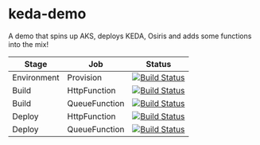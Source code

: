 # keda-demo
A demo that spins up AKS, deploys KEDA, Osiris and adds some functions into the mix!

| Stage | Job | Status |
| ----- | --- | ------ |
| Environment | Provision | [![Build Status](https://dev.azure.com/jimpaine-msft/github%20pipelines/_apis/build/status/JimPaine.keda-demo?branchName=master&stageName=ProvisionEnvironment)](https://dev.azure.com/jimpaine-msft/github%20pipelines/_build/latest?definitionId=44&branchName=master) |
| Build | HttpFunction | [![Build Status](https://dev.azure.com/jimpaine-msft/github%20pipelines/_apis/build/status/JimPaine.keda-demo?branchName=master&stageName=BuildAndPush&jobName=HttpFunction)](https://dev.azure.com/jimpaine-msft/github%20pipelines/_build/latest?definitionId=44&branchName=master) |
| Build | QueueFunction | [![Build Status](https://dev.azure.com/jimpaine-msft/github%20pipelines/_apis/build/status/JimPaine.keda-demo?branchName=master&stageName=BuildAndPush&jobName=QueueFunction)](https://dev.azure.com/jimpaine-msft/github%20pipelines/_build/latest?definitionId=44&branchName=master) |
| Deploy | HttpFunction | [![Build Status](https://dev.azure.com/jimpaine-msft/github%20pipelines/_apis/build/status/JimPaine.keda-demo?branchName=master&stageName=Deploy&jobName=HttpFunction)](https://dev.azure.com/jimpaine-msft/github%20pipelines/_build/latest?definitionId=44&branchName=master) |
| Deploy | QueueFunction | [![Build Status](https://dev.azure.com/jimpaine-msft/github%20pipelines/_apis/build/status/JimPaine.keda-demo?branchName=master&stageName=Deploy&jobName=QueueFunction)](https://dev.azure.com/jimpaine-msft/github%20pipelines/_build/latest?definitionId=44&branchName=master) |
